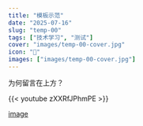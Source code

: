 ```yaml
---
title: "模板示范"
date: "2025-07-16"
slug: "temp-00"
tags: ["技术学习", "测试"]
cover: "images/temp-00-cover.jpg"
icon: "📁"
images: ["images/temp-00-cover.jpg"]
---
```

为何留言在上方？



{{< youtube zXXRfJPhmPE >}}


[image](https://prod-files-secure.s3.us-west-2.amazonaws.com/112d0858-5090-4d34-a606-b75eb8d65fd2/b110fffe-d8dc-4f51-990e-749f6cc413f6/M2U00785.mpg?X-Amz-Algorithm=AWS4-HMAC-SHA256&X-Amz-Content-Sha256=UNSIGNED-PAYLOAD&X-Amz-Credential=ASIAZI2LB466UQEUC2KB%2F20250724%2Fus-west-2%2Fs3%2Faws4_request&X-Amz-Date=20250724T145928Z&X-Amz-Expires=3600&X-Amz-Security-Token=IQoJb3JpZ2luX2VjEAQaCXVzLXdlc3QtMiJHMEUCIQDnHVqVBwLigKUd4c9SaLVRgFbQQfeang7M1HFxeDQ1IAIgDYxoHJEoO8qxCAWOu3UMCu4v26UBNTLbo%2BG%2B76Ar2iUq%2FwMILRAAGgw2Mzc0MjMxODM4MDUiDGJV8HNyhCiM64oNvircA6l%2BIYU1LkeNkNcfaxbQXiEQPrf0LoRXD72nTkBg7RInGMsR%2BCkgVliGVO0UtEy378pr2xrygig%2BQ2%2FJsawPUlw9fmni7IjmrBKq8bf8RzXTSZo2u8ZC4X17oRogRXqc5FcOBVUslugMH4hscYtvJMDTCJD3pG3hpIEu%2FY7Iv9Mm7Ckk0IOdF7lLmkNiw1f6Y%2FE1fLRfhW0nrsRFiLYV47VElQYJyNVq0H5T5Hs4w2B2FFPzoRaM95ac3b%2FdyavBTbte%2FtbmjnpoNqv64quXGnL5tECYn%2BrIy2DAwBd3%2B91Kn5VeESkvolQWvlhpFdgARdG9kjMRgYcfaSEbN2Vs6UWSC2MFaIlftioVXfG9E1Dsyp900oo2nHqjp9a2T4hBoH%2BMOvV3T%2FS9lzDTPAN4oyr5gl7UihMrdJNtIHIcTM0KLmRyeyRpRTsluecD%2FiZBjnejmNiokoNnO8XQwZinYf2Qqdi25O6zp9yTF3B3KqJqgzb277%2Bml25%2FzoDl5mAKjmq9SzacPpUl%2FSbTScq3cphhooFjXX%2BhThRjnROJO8EDt%2FsmyXIUuUiy%2FIMD7pf9Q2dmk2twdlB85Vm40H2lrMDPy0HMbD65dl%2BZUFl5Wl2clFMSZUrcoACrC%2BlQMIS%2FiMQGOqUBuK9oS%2BE9yv6kZ4Is1qncE8zcQX1xluskBCy%2BnnQSSNKcTA6m%2BBzZHxLUXfjH4GF%2BOodnmVZaXLYWttEnGPSse6lnXHfPSxHmJS8Ls0qkLMCi5IEF6TV99aSM55pXTj04xvbIq3hP1CYrHBVlObO9ZbRXBr6T80J%2BZE4kPUdVW9Rlsw4PBVEoYPsinI7nnVBw0HlvwzK6eydxKB%2F4xOtYzkuoOV7F&X-Amz-Signature=30cd55812b09c6a311c576b224761f3cd538f5cf4e70b56c4bd90206027f9065&X-Amz-SignedHeaders=host&x-amz-checksum-mode=ENABLED&x-id=GetObject)

